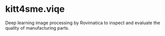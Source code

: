 # kitt4sme.viqe
Deep learning image processing by Rovimatica to inspect and evaluate the quality of manufacturing parts.

